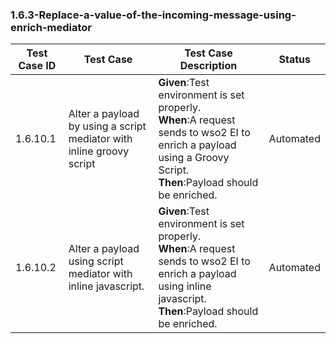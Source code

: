 ### 1.6.3-Replace-a-value-of-the-incoming-message-using-enrich-mediator


| Test Case ID| Test Case| Test Case Description| Status|
| ----------| --------| ----------| ------|
| 1.6.10.1| Alter a payload by using a script mediator with inline groovy script| **Given**:Test environment is set properly. </br> **When**:A request sends to wso2 EI to enrich a payload using a Groovy Script. </br> **Then**:Payload should be enriched.| Automated|
| 1.6.10.2| Alter a payload using script mediator with inline javascript.| **Given**:Test environment is set properly. </br> **When**:A request sends to wso2 EI to enrich a payload using inline javascript. </br> **Then**:Payload should be enriched.| Automated|

